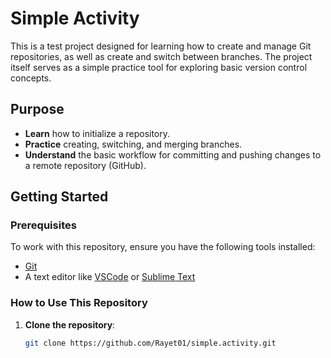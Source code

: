 # Simple Activity

This is a test project designed for learning how to create and manage Git repositories, as well as create and switch between branches. The project itself serves as a simple practice tool for exploring basic version control concepts.

## Purpose

- **Learn** how to initialize a repository.
- **Practice** creating, switching, and merging branches.
- **Understand** the basic workflow for committing and pushing changes to a remote repository (GitHub).

## Getting Started

### Prerequisites

To work with this repository, ensure you have the following tools installed:

- [Git](https://git-scm.com/)
- A text editor like [VSCode](https://code.visualstudio.com/) or [Sublime Text](https://www.sublimetext.com/)

### How to Use This Repository

1. **Clone the repository**:
   ```bash
   git clone https://github.com/Rayet01/simple.activity.git
